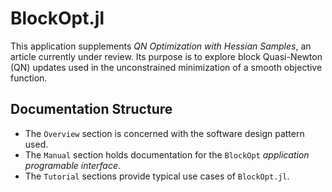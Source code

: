 # BlockOpt.jl

This application supplements _QN Optimization with Hessian Samples_, an article currently under review.
Its purpose is to explore block Quasi-Newton (QN) updates used in the unconstrained minimization of 
a smooth objective function.

## Documentation Structure

- The `Overview` section is concerned with the software design pattern used.
- The `Manual` section holds documentation for the `BlockOpt` _application programable interface_.
- The `Tutorial` sections provide typical use cases of `BlockOpt.jl`.



